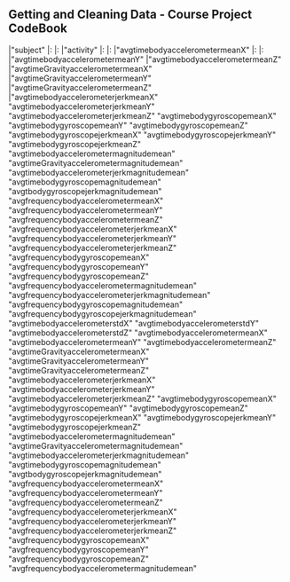 ## Getting and Cleaning Data - Course Project CodeBook




|"subject"  |:  |:
|"activity" |:  |:
|"avgtimebodyaccelerometermeanX"    |:  |:
|"avgtimebodyaccelerometermeanY"
|"avgtimebodyaccelerometermeanZ"
|"avgtimeGravityaccelerometermeanX"
|"avgtimeGravityaccelerometermeanY"
|"avgtimeGravityaccelerometermeanZ"
|"avgtimebodyaccelerometerjerkmeanX"
"avgtimebodyaccelerometerjerkmeanY"
"avgtimebodyaccelerometerjerkmeanZ"
"avgtimebodygyroscopemeanX"
"avgtimebodygyroscopemeanY"
"avgtimebodygyroscopemeanZ"
"avgtimebodygyroscopejerkmeanX"
"avgtimebodygyroscopejerkmeanY"
"avgtimebodygyroscopejerkmeanZ"
"avgtimebodyaccelerometermagnitudemean"
"avgtimeGravityaccelerometermagnitudemean"
"avgtimebodyaccelerometerjerkmagnitudemean"
"avgtimebodygyroscopemagnitudemean"
"avgtbodygyroscopejerkmagnitudemean"
"avgfrequencybodyaccelerometermeanX"
"avgfrequencybodyaccelerometermeanY"
"avgfrequencybodyaccelerometermeanZ"
"avgfrequencybodyaccelerometerjerkmeanX"
"avgfrequencybodyaccelerometerjerkmeanY"
"avgfrequencybodyaccelerometerjerkmeanZ"
"avgfrequencybodygyroscopemeanX"
"avgfrequencybodygyroscopemeanY"
"avgfrequencybodygyroscopemeanZ"
"avgfrequencybodyaccelerometermagnitudemean"
"avgfrequencybodyaccelerometerjerkmagnitudemean"
"avgfrequencybodygyroscopemagnitudemean"
"avgfrequencybodygyroscopejerkmagnitudemean"
"avgtimebodyaccelerometerstdX"
"avgtimebodyaccelerometerstdY"
"avgtimebodyaccelerometerstdZ"
"avgtimebodyaccelerometermeanX"
"avgtimebodyaccelerometermeanY"
"avgtimebodyaccelerometermeanZ"
"avgtimeGravityaccelerometermeanX"
"avgtimeGravityaccelerometermeanY"
"avgtimeGravityaccelerometermeanZ"
"avgtimebodyaccelerometerjerkmeanX"
"avgtimebodyaccelerometerjerkmeanY"
"avgtimebodyaccelerometerjerkmeanZ"
"avgtimebodygyroscopemeanX"
"avgtimebodygyroscopemeanY"
"avgtimebodygyroscopemeanZ"
"avgtimebodygyroscopejerkmeanX"
"avgtimebodygyroscopejerkmeanY"
"avgtimebodygyroscopejerkmeanZ"
"avgtimebodyaccelerometermagnitudemean"
"avgtimeGravityaccelerometermagnitudemean"
"avgtimebodyaccelerometerjerkmagnitudemean"
"avgtimebodygyroscopemagnitudemean"
"avgtbodygyroscopejerkmagnitudemean"
"avgfrequencybodyaccelerometermeanX"
"avgfrequencybodyaccelerometermeanY"
"avgfrequencybodyaccelerometermeanZ"
"avgfrequencybodyaccelerometerjerkmeanX"
"avgfrequencybodyaccelerometerjerkmeanY"
"avgfrequencybodyaccelerometerjerkmeanZ"
"avgfrequencybodygyroscopemeanX"
"avgfrequencybodygyroscopemeanY"
"avgfrequencybodygyroscopemeanZ"
"avgfrequencybodyaccelerometermagnitudemean"
